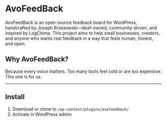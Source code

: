 # AvoFeedBack

AvoFeedBack is an open-source feedback board for WordPress, handcrafted by Joseph Brzezowski—deaf-owned, community-driven, and inspired by LogChimp. This project aims to help small businesses, creators, and anyone who wants real feedback in a way that feels human, honest, and open.

## Why AvoFeedBack?

Because every voice matters. Too many tools feel cold or are too expensive. This one is for us.

---

## Install

1. Download or clone to `/wp-content/plugins/avofeedback/`
2. Activate in WordPress admin
